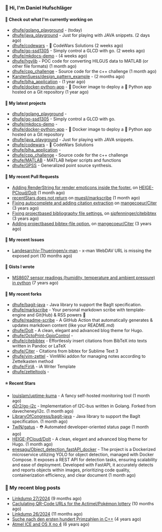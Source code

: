 ### 👋 Hi, I'm Daniel Hufschläger


#### 👷 Check out what I'm currently working on


- [dhufe/golang_playground](https://github.com/dhufe/golang_playground) -  (today)
- [dhufe/java_playground](https://github.com/dhufe/java_playground) - Just for playing with JAVA snippets. (2 days ago)
- [dhufe/codewars](https://github.com/dhufe/codewars) - 🍻 CodeWars Solutions (2 weeks ago)
- [dhufe/go-ssd1305](https://github.com/dhufe/go-ssd1305) - Simply control a GLCD with go. (2 weeks ago)
- [dhufe/mkdocs-demo](https://github.com/dhufe/mkdocs-demo) -  (4 weeks ago)
- [dhufe/hgylib](https://github.com/dhufe/hgylib) - POC code for converting HILGUS data to MATLAB (or other file formats) (1 month ago)
- [dhufe/cpp_challenge](https://github.com/dhufe/cpp_challenge) - Source code for the c++ challenge (1 month ago)
- [KarstenSuess/design_pattern_example](https://github.com/KarstenSuess/design_pattern_example) -  (2 months ago)
- [dhufe/blha_application](https://github.com/dhufe/blha_application) -  (1 year ago)
- [dhufe/docker-python-app](https://github.com/dhufe/docker-python-app) - 🐳 Docker image to deploy a 🐍 Python app hosted on a Git repository (1 year ago)

#### 🌱 My latest projects


- [dhufe/golang_playground](https://github.com/dhufe/golang_playground) - 
- [dhufe/go-ssd1305](https://github.com/dhufe/go-ssd1305) - Simply control a GLCD with go.
- [dhufe/mkdocs-demo](https://github.com/dhufe/mkdocs-demo) - 
- [dhufe/docker-python-app](https://github.com/dhufe/docker-python-app) - 🐳 Docker image to deploy a 🐍 Python app hosted on a Git repository
- [dhufe/java_playground](https://github.com/dhufe/java_playground) - Just for playing with JAVA snippets.
- [dhufe/codewars](https://github.com/dhufe/codewars) - 🍻 CodeWars Solutions
- [dhufe/blha_application](https://github.com/dhufe/blha_application) - 
- [dhufe/cpp_challenge](https://github.com/dhufe/cpp_challenge) - Source code for the c++ challenge
- [dhufe/MATLAB](https://github.com/dhufe/MATLAB) - MATLAB helper scripts and functions
- [dhufe/GPSS](https://github.com/dhufe/GPSS) - Generalized point source synthesis.

#### 🔨 My recent Pull Requests

- [Adding RenderString for render emoticons inside the footer.](https://github.com/HEIGE-PCloud/DoIt/pull/1446) on [HEIGE-PCloud/DoIt](https://github.com/HEIGE-PCloud/DoIt) (1 month ago)
- [recentStars does not return](https://github.com/muesli/markscribe/pull/99) on [muesli/markscribe](https://github.com/muesli/markscribe) (1 month ago)
- [Fixing autocomplete and adding citation extraction](https://github.com/mangecoeur/Citer/pull/43) on [mangecoeur/Citer](https://github.com/mangecoeur/Citer) (3 years ago)
- [Fixing projectbased bibliography file settings.](https://github.com/sjpfenninger/citebibtex/pull/20) on [sjpfenninger/citebibtex](https://github.com/sjpfenninger/citebibtex) (3 years ago)
- [Adding projectbased bibtex-file option.](https://github.com/mangecoeur/Citer/pull/42) on [mangecoeur/Citer](https://github.com/mangecoeur/Citer) (3 years ago)

#### 🔨 My recent Issues

- [Landesarchiv-Thueringen/x-man](https://github.com/Landesarchiv-Thueringen/x-man) - x-man WebDAV URL is missing the exposed port (10 months ago)

#### 📓 Gists I wrote

- [MS8607 sensor readings (humidity, temperature and ambient pressure) in python](https://gist.github.com/e536efcbcf6dde544f20d1cade238dc3) (7 years ago)

#### 🍴 My recent forks

- [dhufe/bagit-java](https://github.com/dhufe/bagit-java) - Java library to support the BagIt specification.
- [dhufe/markscribe](https://github.com/dhufe/markscribe) - Your personal markdown scribe with template-engine and Git(Hub) & RSS powers 📜
- [dhufe/readme-scribe](https://github.com/dhufe/readme-scribe) - A GitHub Action that automatically generates & updates markdown content (like your README.md)
- [dhufe/DoIt](https://github.com/dhufe/DoIt) - A clean, elegant and advanced blog theme for Hugo.
- [dhufe/OctoPrint-GpioControl](https://github.com/dhufe/OctoPrint-GpioControl) - 
- [dhufe/citebibtex](https://github.com/dhufe/citebibtex) - Effortlessly insert citations from BibTeX into texts written in Pandoc or LaTeX
- [dhufe/Citer](https://github.com/dhufe/Citer) -  Citations from bibtex for Sublime Text 3
- [dhufe/vim-zettel](https://github.com/dhufe/vim-zettel) - VimWiki addon for managing notes according to Zettelkasten method
- [dhufe/FirIA](https://github.com/dhufe/FirIA) - iA Writer Template
- [dhufe/zetteltools](https://github.com/dhufe/zetteltools) - 

#### ⭐ Recent Stars

- [louislam/uptime-kuma](https://github.com/louislam/uptime-kuma) - A fancy self-hosted monitoring tool (1 month ago)
- [d2r2/go-i2c](https://github.com/d2r2/go-i2c) - Implementation of I2C-bus written in Golang. Forked from davecheney/i2c. (1 month ago)
- [LibraryOfCongress/bagit-java](https://github.com/LibraryOfCongress/bagit-java) - Java library to support the BagIt specification. (1 month ago)
- [TwiN/gatus](https://github.com/TwiN/gatus) - ⛑ Automated developer-oriented status page (1 month ago)
- [HEIGE-PCloud/DoIt](https://github.com/HEIGE-PCloud/DoIt) - A clean, elegant and advanced blog theme for Hugo. (1 month ago)
- [enesagu/Object_detection_fastAPI_docker](https://github.com/enesagu/Object_detection_fastAPI_docker) - The project is a Dockerized microservice utilizing YOLO for object detection, managed with Docker Compose. It exposes a REST API for detection tasks, ensuring scalability and ease of deployment. Developed with FastAPI, it accurately detects and reports objects within images, prioritizing code quality, containerization efficiency, and clear document (1 month ago)

### 📝 My recent blog posts


- [Linkdump 27/2024](https://hufschlaeger.net/linkdump-kw27/) (9 months ago)
- [Caclulating QR-Code URLs for the Actimel/Pokémon lottery](https://hufschlaeger.net/poke-lottery/) (10 months ago)
- [Linkdump 26/2024](https://hufschlaeger.net/linkdump-kw26/) (11 months ago)
- [Suche nach den ersten hundert Primzahlen in C++](https://hufschlaeger.net/cpp-prime-numbers/) (4 years ago)
- [Atmel ICE and OS X no 4](https://hufschlaeger.net/atmelice-and-os-x-4/) (6 years ago)

